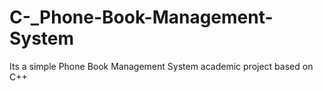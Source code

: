 # C-_Phone-Book-Management-System

Its a simple Phone Book Management System academic project based on C++
